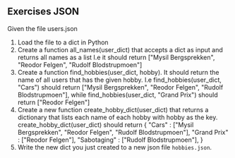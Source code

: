 
## Exercises JSON 

Given the file users.json
1. Load the file to a dict in Python
2. Create a function all_names(user_dict) that accepts a dict as input and returns all names as a list
   I.e it should return ["Mysil Bergsprekken", "Reodor Felgen", "Rudolf Blodstrupmoen"]
3. Create a function find_hobbies(user_dict, hobby). It should return the name of all users that has the given hobby.
   I.e find_hobbies(user_dict, "Cars") should return ["Mysil Bergsprekken", "Reodor Felgen", "Rudolf Blodstrupmoen"], while find_hobbies(user_dict, "Grand Prix") should return ["Reodor Felgen"] 
5. Create a new function create_hobby_dict(user_dict) that returns a dictionary that lists each name of each hobby with hobby as the key.
   create_hobby_dict(user_dict) should return
   {
    "Cars" : ["Mysil Bergsprekken", "Reodor Felgen", "Rudolf Blodstrupmoen"],
    "Grand Prix" : ["Reodor Felgen"],
    "Sabotaging" : ["Rudolf Blodstrupmoen"],
   }
6. Write the new dict you just created to a new json file `hobbies.json`.